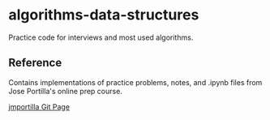 # algorithms-data-structures
Practice code for interviews and most used algorithms.  

## Reference
Contains implementations of practice problems, notes, and .ipynb files from Jose Portilla's online prep course.  

[jmportilla Git Page](https://github.com/jmportilla/Python-for-Algorithms--Data-Structures--and-Interviews)
